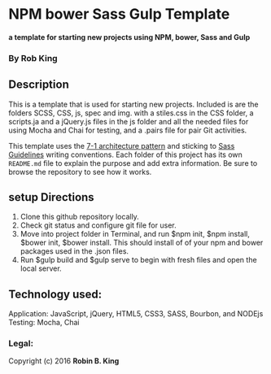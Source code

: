 # NPM bower Sass Gulp Template

#### a template for starting new projects using NPM, bower, Sass and Gulp

### By Rob King

## Description
This is a template that is used for starting new projects. Included is are the folders SCSS, CSS, js, spec and img. with a stiles.css in the CSS folder, a scripts.ja and a jQuery.js files in the js folder and all the needed files for using Mocha and Chai for testing, and a .pairs file for pair Git activities.

This template uses the [7-1 architecture pattern](http://sass-guidelin.es/#architecture) and sticking to [Sass Guidelines](http://sass-guidelin.es) writing conventions.
Each folder of this project has its own `README.md` file to explain the purpose and add extra information. Be sure to browse the repository to see how it works.


## setup Directions
1. Clone this github repository locally.
2. Check git status and configure git file for user.
3. Move into project folder in Terminal, and run $npm init, $npm install, $bower init, $bower install. This should install of of your npm and bower packages used in the .json files.
4. Run $gulp build and $gulp serve to begin with fresh files and open the local server.

## Technology used:
Application: JavaScript, jQuery, HTML5, CSS3, SASS, Bourbon, and NODEjs
Testing: Mocha, Chai

### Legal:
Copyright (c) 2016 **Robin B. King**
